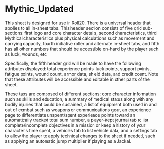 # Mythic_Updated

  This sheet is designed for use in Roll20.  There is a universal header that applies to all in-sheet tabs.  This header section consists of five grid sub-sections: first logo and core character details, second characteristics, third Mythical characteristics plus physical calculations such as movement and carrying capacity, fourth initiative roller and alternate in-sheet tabs, and fifth has all other numbers that should be accessible on-hand by the player such as luck, wounds, etc.

  Specifically, the fifth header grid will be made to have the following attributes displayed: total experience points, luck points, support points, fatigue points, wound count, armor data, shield data, and credit count.  Note that these attributes will be accessible and editable in other parts of the sheet.

  These tabs are composed of different sections: core character information such as skills and education, a summary of medical status along with any bodily injuries that could be sustained, a list of equipment both used in and out of combat such as weapons or communications gear, an experience page to differentiate unspent/spent experience points toward an automatically tracked total sum number, a player-kept journal tab to list complete/incomplete objectives in a mission or keep a history of your character's time spent, a vehicles tab to list vehicle data, and a settings tab to allow the player to apply technical changes to the sheet if needed, such as applying an automatic jump multiplier if playing as a Jackal.

